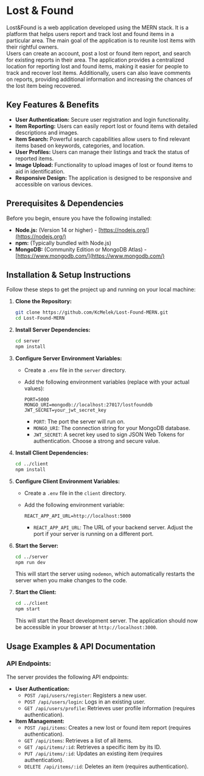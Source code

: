 # Lost & Found
Lost&amp;Found is a web application developed using the MERN stack. It is a platform that helps users report and track lost and found items in a particular area. The main goal of the application is to reunite lost items with their rightful owners.
<br>
Users can create an account, post a lost or found item report, and search for existing reports in their area. The application provides a centralized location for reporting lost and found items, making it easier for people to track and recover lost items. Additionally, users can also leave comments on reports, providing additional information and increasing the chances of the lost item being recovered.

## Key Features & Benefits

*   **User Authentication:** Secure user registration and login functionality.
*   **Item Reporting:** Users can easily report lost or found items with detailed descriptions and images.
*   **Item Search:** Powerful search capabilities allow users to find relevant items based on keywords, categories, and location.
*   **User Profiles:** Users can manage their listings and track the status of reported items.
*   **Image Upload:** Functionality to upload images of lost or found items to aid in identification.
*   **Responsive Design:** The application is designed to be responsive and accessible on various devices.

## Prerequisites & Dependencies

Before you begin, ensure you have the following installed:

*   **Node.js:** (Version 14 or higher) - [https://nodejs.org/](https://nodejs.org/)
*   **npm:** (Typically bundled with Node.js)
*   **MongoDB:** (Community Edition or MongoDB Atlas) - [https://www.mongodb.com/](https://www.mongodb.com/)

## Installation & Setup Instructions

Follow these steps to get the project up and running on your local machine:

1.  **Clone the Repository:**

    ```bash
    git clone https://github.com/KcMelek/Lost-Found-MERN.git
    cd Lost-Found-MERN
    ```

2.  **Install Server Dependencies:**

    ```bash
    cd server
    npm install
    ```

3.  **Configure Server Environment Variables:**

    *   Create a `.env` file in the `server` directory.
    *   Add the following environment variables (replace with your actual values):

        ```
        PORT=5000
        MONGO_URI=mongodb://localhost:27017/lostfounddb
        JWT_SECRET=your_jwt_secret_key
        ```
        *   `PORT`:  The port the server will run on.
        *   `MONGO_URI`:  The connection string for your MongoDB database.
        *   `JWT_SECRET`: A secret key used to sign JSON Web Tokens for authentication. Choose a strong and secure value.

4.  **Install Client Dependencies:**

    ```bash
    cd ../client
    npm install
    ```

5.  **Configure Client Environment Variables:**

    *   Create a `.env` file in the `client` directory.
    *   Add the following environment variable:

        ```
        REACT_APP_API_URL=http://localhost:5000
        ```
        *   `REACT_APP_API_URL`: The URL of your backend server.  Adjust the port if your server is running on a different port.

6.  **Start the Server:**

    ```bash
    cd ../server
    npm run dev
    ```

    This will start the server using `nodemon`, which automatically restarts the server when you make changes to the code.

7.  **Start the Client:**

    ```bash
    cd ../client
    npm start
    ```

    This will start the React development server. The application should now be accessible in your browser at `http://localhost:3000`.

## Usage Examples & API Documentation

### API Endpoints:

The server provides the following API endpoints:

*   **User Authentication:**
    *   `POST /api/users/register`: Registers a new user.
    *   `POST /api/users/login`: Logs in an existing user.
    *   `GET /api/users/profile`: Retrieves user profile information (requires authentication).
*   **Item Management:**
    *   `POST /api/items`: Creates a new lost or found item report (requires authentication).
    *   `GET /api/items`: Retrieves a list of all items.
    *   `GET /api/items/:id`: Retrieves a specific item by its ID.
    *   `PUT /api/items/:id`: Updates an existing item (requires authentication).
    *   `DELETE /api/items/:id`: Deletes an item (requires authentication).
